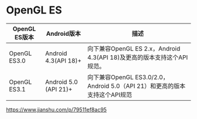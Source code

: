 # OpenGL ES


| OpenGL ES版本 | Android版本 | 描述 |
| -------------| ----------- | --- |
| OpenGL ES3.0 | Android 4.3(API 18)+ | 向下兼容OpenGL ES 2.x，Android 4.3(API 18)及更高的版本支持这个API规范。|
| OpenGL ES3.1 | Android 5.0 (API 21)+ | 向下兼容OpenGL ES3.0/2.0，Android 5.0（API 21）和更高的版本支持这个API规范 |

https://www.jianshu.com/p/79511ef8ac95

